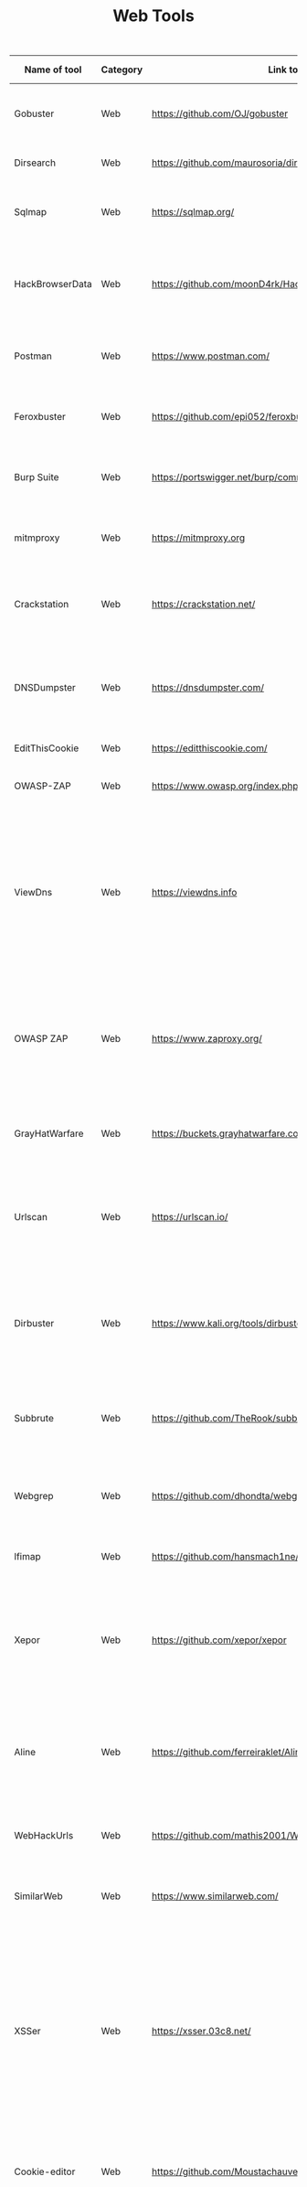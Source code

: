 <h1 align="center"> Web Tools </h1>
<br>



   
| Name of tool    | Category | Link to the tool                                               | Short Discription                                                                                                                                                                                                                                                                                                                                              |
| --------------- | -------- | -------------------------------------------------------------- | -------------------------------------------------------------------------------------------------------------------------------------------------------------------------------------------------------------------------------------------------------------------------------------------------------------------------------------------------------------- |
| Gobuster        | Web      | https://github.com/OJ/gobuster                                 | Bruteforce tool for finding directories and files in webserver                                                                                                                                                                                                                                                                                                 |
| Dirsearch       | Web      | https://github.com/maurosoria/dirsearch                        | Tool for scanning a website path.                                                                                                                                                                                                                                                                                                                              |
| Sqlmap          | Web      | https://sqlmap.org/                                            | automates the process of detecting and exploiting SQL injection                                                                                                                                                                                                                                                                                                |
| HackBrowserData | Web      | https://github.com/moonD4rk/HackBrowserData                    | Tools that could help us decrypt data like password, bookmark, history from the browser.                                                                                                                                                                                                                                                                       |
| Postman         | Web      | https://www.postman.com/                                       | Tool for testing API calls and stubing the data to APIs to mock the calls                                                                                                                                                                                                                                                                                      |
| Feroxbuster     | Web      | https://github.com/epi052/feroxbuster                          | A simple, fast, recursive content discovery tool written in Rust                                                                                                                                                                                                                                                                                               |
| Burp Suite      | Web      | https://portswigger.net/burp/communitydownload                 | It is tool for performing security testing of web applications.                                                                                                                                                                                                                                                                                                |
| mitmproxy       | Web      | https://mitmproxy.org                                          | Mitmproxy is a free and open source interactive HTTPS proxy.                                                                                                                                                                                                                                                                                                   |
| Crackstation    | Web      | https://crackstation.net/                                      | CrackStation is a massive pre-computed lookup tables to crack password hashes.                                                                                                                                                                                                                                                                                 |
| DNSDumpster     | Web      | https://dnsdumpster.com/                                       | DNSdumpster is a FREE domain research tool that can discover hosts related to a domain.                                                                                                                                                                                                                                                                        |
| EditThisCookie  | Web      | https://editthiscookie.com/                                    | Cookie viewer and editor                                                                                                                                                                                                                                                                                                                                       |
| OWASP-ZAP       | Web      | https://www.owasp.org/index.php/OWASP_Zed_Attack_Proxy_Project | Owasp-zap tool is used to scan web application.                                                                                                                                                                                                                                                                                                                |
| ViewDns         | Web      | https://viewdns.info                                           | ViewDNS is used to search for Domain/IP address info and can reverse search about the IP address of the website. Many of the tools are included in it as: Reverse IP Lookup,IP Whois,etc                                                                                                                                                                       |
| OWASP ZAP       | Web      | https://www.zaproxy.org/                                       | OWASP Zed Attact Proxy (ZAP) used for spidering website/passive scanning of website. It contain scanner,proxy and many other features.                                                                                                                                                                                                                         |
| GrayHatWarfare  | Web      | https://buckets.grayhatwarfare.com/                            | Website used to look for publicly exposed s3 buckets of AWS servers                                                                                                                                                                                                                                                                                            |
| Urlscan         | Web      | https://urlscan.io/                                            | urlscan.io is a free service to scan and analyse websites. It record the activity that this page navigation creates.                                                                                                                                                                                                                                           |
| Dirbuster       | Web      | https://www.kali.org/tools/dirbuster/                          | DirBuster is a multi threaded java application designed to brute force directories and files names on web/application servers.                                                                                                                                                                                                                                 |
| Subbrute        | Web      | https://github.com/TheRook/subbrute                            | A DNS meta-query spider that enumerates DNS records, and subdomains.                                                                                                                                                                                                                                                                                           |
| Webgrep         | Web      | https://github.com/dhondta/webgrep                             | grep for Web pages, with JS deobfuscation, CSS unminifying and OCR on images.                                                                                                                                                                                                                                                                                  |
| lfimap          | Web      | https://github.com/hansmach1ne/lfimap                          | Local file inclusion discovery and exploitation tool                                                                                                                                                                                                                                                                                                           |
| Xepor           | Web      | https://github.com/xepor/xepor                                 | Xepor, a web routing framework for reverse engineers and security researchers, brings the best of mitmproxy & Flask                                                                                                                                                                                                                                            |
| Aline           | Web      | https://github.com/ferreiraklet/Aline                          | A tool that simply downloads files of a certain type, located on a certain domain and indexed by Google.                                                                                                                                                                                                                                                       |
| WebHackUrls     | Web      | https://github.com/mathis2001/WebHackUrls                      | A tool for URl recon with filter by keyword and saving results to file.                                                                                                                                                                                                                                                                                        |
| SimilarWeb      | Web      | https://www.similarweb.com/                                    | A tool that provides detailed website traffic analysis                                                                                                                                                                                                                                                                                                         |
| XSSer           | Web      | https://xsser.03c8.net/                                        | Cross Site "Scripter" (aka XSSer) is an automatic -framework- to detect, exploit and report XSS vulnerabilities in web-based applications. It provides several options to try to bypass certain filters and various special techniques for code injection.                                                                                                     |
| Cookie-editor   | Web      | https://github.com/Moustachauve/cookie-editor                  | Browser extension to create, edit and delete cookies for the current tab.                                                                                                                                                                                                                                                                                      |
| Chrome DevTools | Web      | https://developer.chrome.com/docs/devtools/                    | Chrome provides a set of tools for web developers. These tools are built into Google Chrome. It has the functionality to view and change the DOM and a Page’s Style. With Chrome DevTools, you will be able to view messages, run & debug JavaScript in the Console, edit the pages on-the-fly, diagnose the problem quickly, and optimize the website speed . |
| Nessus          | Web      | https://www.tenable.com/downloads/nessus?loginAttempted=true   | An all in one tool that has various featured like network scan , website scan , api scan , etc                                                                                                                                                                                                                                                                 |
| Wappalyzer      | Web      | https://github.com/wappalyzer/wappalyzer                       | Browser extension which identifies technologies on websites                                                                                                                                                                                                                                                                                                    |
| Raccoon      | Web      | https://github.com/evyatarmeged/Raccoon       | A high-performance offensive security tool for reconnaissance and vulnerability scanning |
| ffuf          | Web     | https://github.com/ffuf/ffuf                  | Fast web fuzzer written in Go  |




<br>
<h1 align="center"> Misc Tools </h1>
<br>




| Name of tool     | Category | Link to the tool                              | Short Description                                                                                                              |
| ---------------- | -------- | --------------------------------------------- | ------------------------------------------------------------------------------------------------------------------------------ |
| Oh My Zsh        | Misc     | https://github.com/ohmyzsh/ohmyzsh            | Framework for zsh terminal customization.                                                                                      |
| CyberChef        | Misc     | https://gchq.github.io/CyberChef/             | Browser tool for quickly testing various encoding/encryption operations on a given input, such as base64, XOR, hexdumping, ... |
| Hash-Identify    | Misc     | https://github.com/blackploit/hash-identifier | Software to identify the different types of hashes used to encrypt data and especially passwords.                              |
| dCode            | Misc     | https://www.dcode.fr/tools-list               | A online tool for identifying and decoding various ciphers                                                                     |
| ShadowcryptTools | Misc     | https://shadowcrypt.net/tools/                | A collection of 24 online tools for OSINT, network scanning, MD5 encryption and many others                                    |
| Android-SDK      | android  | https://developer.android.com/studio          | A tool for development of android app using android-sdk,emulator                                                               |
| Hash Analyzer    | Misc     | https://www.tunnelsup.com/hash-analyzer/      | A website that helps to identify hash types.                                                                                   |
| Audacity         | Misc     | https://www.audacityteam.org/download/        | An audio editor that can be used for waveform and spectrum steganography.                                                      |
| prezto           | Misc     | https://github.com/sorin-ionescu/prezto       | Prezto is the configuration framework for Zsh                                                                                  |
| instances        | Misc     | https://instances.vantage.sh/                 | Tool to compare EC2 metrics and pricing on AWS                                                                                 |
| Malzilla         | Misc     | https://malzilla.sourceforge.net/             | Malware hunting tool. It shows you the full source of webpages and all the HTTP headers                                        |
| XOR Calculator   | Misc     | https://xor.pw/#                              | Browser tool for calculate XOR (biner, decimal, hexadecimal, ASCII)                                                            |




<br>
<h1 align="center"> OSINT Tools </h1>
<br>




| Name of tool       | Category | Link to the tool                               | Short Description                                                                                                                                                                        |
| ------------------ | -------- | ---------------------------------------------- | ---------------------------------------------------------------------------------------------------------------------------------------------------------------------------------------- |
| ReconDog           | OSINT    | https://github.com/s0md3v/ReconDog             | An OSINT tool which uses api to collect all data , no direct contact with user is made.                                                                                                  |
| Spiderfoot         | OSINT    | https://www.spiderfoot.net/                    | Spiderfoot is automating the process of gathering intelligence about a given target, which may be an IP address.                                                                         |
| Holehe             | OSINT    | https://github.com/megadose/holehe             | Holehe checks if an email is attached to an account on sites like twitter, instagram, imgur and more than 120 others                                                                     |
| Epieos             | OSINT    | https://epieos.com/                            | Retrieve information linked to an email address, without notifying its user                                                                                                              |
| Spiderfoot         | OSINT    | https://www.spiderfoot.net/                    | Spiderfoot is automating the process of gathering intelligence about a given target, which may be an IP address.                                                                         |
| Geogramint         | OSINT    | https://github.com/Alb-310/Geogramint          | An OSINT Geolocalization tool for Telegram that find nearby users and groups                                                                                                             |
| geocreepy          | OSINT    | http://geocreepy.com                           | A Geolocation OSINT Tool. Offers geolocation information gathering through social networking platforms.                                                                                  |
| ViewDns            | OSINT    | https://viewdns.info                           | ViewDNS is used to search for Domain/IP address info and can reverse search about the IP address of the website. Many of the tools are included in it as: Reverse IP Lookup,IP Whois,etc |
| Sherlock           | OSINT    | https://github.com/sherlock-project/sherlock   | Hunt down social media accounts by username across social networks                                                                                                                       |
| Hunter.io          | OSINT    | https://hunter.io/                             | Hunter lets you find professional email addresses in seconds and connect with the people that matter for your business.                                                                  |
| InstantUsername    | OSINT    | https://instantusername.com/#/                 | Tool to search for a given username in all social media                                                                                                                                  |
| Twint              | OSINT    | https://github.com/twintproject/twint          | A Python Tool to scrape twitter data without API limitations                                                                                                                             |
| KnockKnock         | OSINT    | https://github.com/harleo/knockknock           | A script written in #go that queries the ViewDNSInfo API (free, 500 results limit) and gets a list of domains related to target domain                                                   |
| WEBOSINT           | OSINT    | https://github.com/C3n7ral051nt4g3ncy/webosint | Simple #python tool for step-by-step collection of domain information using HackerTarget and whoisxmlapi APIs.                                                                           |
| OSINT Search Tools | OSINT    | https://osint.hopain.cyou/index.html           | Several hundred links for quick search in Social Media, Communties, Maps, Documents Search Engines                                                                                       |
| SnapScraper        | OSINT    | https://rhematt.github.io/Snap-Scraper/        | SnapScraper is an open source intelligence tool which enables users to download media uploaded to Snapchat’s Snap Map using a set of latitude and longitiude co-ordinates.               |
| GitHound           | OSINT    | https://github.com/tillson/git-hound           | A useful tool to extract sensitive information leaked on github, can be used for bug bounty hunting.                                                                                     |
| Sublist3r          | OSINT    | https://github.com/aboul3la/Sublist3r          | Sublist3r is a python tool designed to enumerate subdomains of websites using OSINT                                                                                                      |
| Maltego            | OSINT    | https://github.com/M0m0SMS-OSINT/Maltego       | Maltego is a Java application that simplify and expedite your investigations.Thanks to its fantastic access to databases and visualization tools.                                        |
| DeHashed           | OSINT    | https://www.dehashed.com/                      | DeHashed is a hacked database search engine to help secure accounts and provide insight on database breaches and account leaks                                                           |
| octosuite          | OSINT    | https://github.com/bellingcat/octosuite        | Advanced Github OSINT Framework                                                                                                                                                          |
| Watools            | OSINT    | https://Watools.io                             | download whatsapp profile picture                                                                                                                                                        |
| WAGSCRAPER         | OSINT    | https://github.com/riz4d/WaGpScraper           | A Python Oriented tool to Scrap WhatsApp Group Link using Google Dork it Scraps Whatsapp Group Links From Google Results And Gives Working Links.                                        |







<br>
<h1 align="center"> Forensics Tool</h1>
<br>






| Name of tool | Category  | Link to the tool                      | Short Description                                                                               |
| ------------ | --------- | ------------------------------------- | ----------------------------------------------------------------------------------------------- |
| Exiftool     | Forensics | https://github.com/exiftool           | Tool for looking into meta data and other useful information related to a particular image file |
| Binwalk      | Forensics | https://github.com/ReFirmLabs/binwalk | Tool for searching a given binary image for embedded files and executable code.                 |
| Forensically | Forensics  | https://29a.ch/photo-forensics/#forensic-magnifier | Forensically is a set of free tools for digital image forensics.                  |
| Aperisolve | Forensics | https://www.aperisolve.com/ | Its offerings, which span the gamut of image analysis, include Steghide, Binwalk, Exiftool, and many others. |
| DTMF decoder | Forensics | https://unframework.github.io/dtmf-detect/ | Tool to solve DTMF audio based forensics |
| Dislocker |  Forensics | http://www.hsc.fr/ressources/outils/dislocker/ | Tool for reading Bitlocker encrypted partitions. |
| Firmware-mod-kit | Forensics | https://code.google.com/p/firmware-mod-kit/ | Tools for firmware packing/unpacking. |
| StegOnline | Forensics | https://stegonline.georgeom.net/ | [Steganography](https://en.wikipedia.org/wiki/Steganography) tool for extracting embedded data from images. A web-based, accessible and open-source port of StegSolve. |
| Sherloq | Forensics | https://github.com/GuidoBartoli/sherloq | An open-source digital image forensic toolset |
| Lookyloo | Forensics | https://lookyloo.circl.lu/ | Webapp allowing to scrape a website and then displays a tree of domains calling each other |   
| pngtools | Forensics | https://github.com/mikalstill/pngtools | An open-source tool to dissect pngs. |
| Creddump | Forensics | https://github.com/moyix/creddump | Dump windows credentials |
| Network Miner | Forensics | http://www.netresec.com/?page=NetworkMiner | Network Forensic Analysis Tool. NetworkMiner can be used as a passive network sniffer/packet capturing tool in order to detect operating systems, sessions, hostnames, open ports etc. without putting any traffic on the network |
| fcrackzip | Forensics | https://github.com/hyc/fcrackzip | Brute-force guesses a zip password (for passwords <7 characters or so) |



<br>
<h1 align="center"> Pwn Tools </h1>
<br>



| Name of tool | Category | Link to the tool                                            | Short Description                                                                                     |
| ------------ | -------- | ----------------------------------------------------------- | ----------------------------------------------------------------------------------------------------- |
| one_gadget   | pwn      | https://github.com/david942j/one_gadget                     | Tool for finding ROP-tools in libc6.so.6                                                              |
| pwntools     | pwn      | https://github.com/Gallopsled/pwntools                      | Library to develop exploits in Python                                                                 |
| metasploit   | pwn      | https://www.metasploit.com/                                 | Very powerful penetration testing framework                                                           |
| Nmap         | pwn      | https://nmap.org/                                           | utility for network discovery and security auditing.                                                  |
| Wireshark    | pwn      | https://wireshark.org/                                      | Network protocol analyzer tool                                                                        |
| RustScan     | pwn      | https://github.com/RustScan/RustScan                        | The fast port scanner.                                                                                |
| Linpeas      | pwn      | https://github.com/carlospolop/PEASS-ng/tree/master/linPEAS | Shows the ways to escalate privileges on Linux                                                        |
| Crackmapexec | pwn      | https://github.com/Porchetta-Industries/CrackMapExec        | post-exploitation tool that helps automate assessing the security of large Active Directory networks. |





<br>
<h1 align="center"> Cryptography Tools </h1>
<br>




| Name of tool  | Category | Link to the tool                            | Short Description                                                                                                     |
| ------------- | -------- | ------------------------------------------- | --------------------------------------------------------------------------------------------------------------------- |
| RsaCtfTool    | Crypto   | https://github.com/RsaCtfTool/RsaCtfTool    | RSA multi attacks tool : uncipher data from weak public key.                                                          |
| CTF-CryptTool | Crypto   | https://github.com/karma9874/CTF-CryptoTool | Works for the cipher which does not have a key.                                                                       |
| Hash-Extender | Crypto   | https://github.com/iagox86/hash_extender    | Tool for performing hash length extension attacks                                                                     |
| Featherduster | Crypto   | https://github.com/nccgroup/featherduster   | An automated, modular cryptanalysis tool.                                                                             |
| Hashkill      | Crypto   | https://github.com/gat3way/hashkill         | hashkill password recovery tool                                                                                       |
| Yafu          | Crypto   | http://sourceforge.net/projects/yafu/       | Automated integer factorization.                                                                                      |
| Factordb      | Crypto   | http://factordb.com/                        | Automated Integer Factorization.                                                                                      |
| Cointracking  | Crypto   | [https://cryptomaniaks.com/]                | Allows you to import all of your historical transaction data manually or via API.                                     |
| Ciphers       | Crypto   | [https://rumkin.com/tools/cipher/]          | A collection of different ciphers tools to encrypt/decrypt messages.                                                  |
| StegoCracker  | Crypto   | https://github.com/W1LDN16H7/StegoCracker   | Stego is an open-source and free steganography tool that lets you hide your secret message in an image or audio file. |
| PkCrack       | Crypto   | https://github.com/keyunluo/pkcrack         | A tool for breaking PkZip-encryption.                                                                                 |
| XORTool       | Crypto   | https://github.com/hellman/xortool          | A tool to analyze multi-byte xor cipher.
| XORTool       | Crypto   | https://github.com/hellman/xortool          | A tool to analyze multi-byte xor cipher.                                                                              |
|Patator   | Crypto |https://github.com/lanjelot/patator | Patator is a multi-purpose brute-forcer, with a modular design.|


<br>
<h1 align="center"> Reverse Engineering Tools </h1>
<br>

| Name of tool     | Category            | Link to the tool                                   | Short Description                                                                                                                                                                                           |
| ---------------- | ------------------- | -------------------------------------------------- | ----------------------------------------------------------------------------------------------------------------------------------------------------------------------------------------------------------- |
| Z3 Solver        | Reverse Engineering | https://github.com/Z3Prover/z3                     | SAT Solver for automating finding value with multiple constraint checks                                                                                                                                     |
| cutter           | Reverse Engineering | https://github.com/rizinorg/cutter                 | Reverse Engineering platform (disassembler)                                                                                                                                                                 |
| IDA              | Reverse Engineering | https://hex-rays.com/ida-pro/                      | Tool for disassembling a binary file and also a versatile debugger                                                                                                                                          |
| gdb              | Reverse Engineering | https://www.sourceware.org/gdb/                    | Tool that lets you step through the assembly code as it runs, and examine the contents of registers and memory.                                                                                             |
| Ciphey           | Docker              | https://github.com/Ciphey/Ciphey                   | Tool to automaticaaly decrypt encryptions without knowing the key or cipher, decode encoding and crack hashes.                                                                                              |
| Ghidra           | Reverse Engineering | https://github.com/NationalSecurityAgency/ghidra   | It is a reverse engineering framework made by the NSA                                                                                                                                                       |
| Java Decompilers | Reverse Engineering | http://www.javadecompilers.com/                    | An online decompiler for Java and Android APKs                                                                                                                                                              |
| ScyllaHide       | Reverse Engineering | https://github.com/x64dbg/ScyllaHide               | ScyllaHide is an advanced open-source x64/x86 user mode Anti-Anti-Debug library. It hooks various functions to hide debugging.                                                                              |
| WinHex           | Reverse Engineering | https://x-ways.net/winhex/                         | WinHex is an advanced tool for everyday and emergency use: inspect and edit all kinds of files, recover deleted files or lost data from hard drives with corrupt file systems or from digital camera cards. |
| Androguard       | Reverse Engineering | https://github.com/androguard/androguard           | It is a reverse engineering for Android applications.                                                                                                                                                       |
| ImHex            | Reverse Engineering | https://github.com/WerWolv/ImHex                   | A Hex Editor for Reverse Engineers, And Programmers. Support useful features for Hex editing.                                                                                                               |
| BinUtils         | Reverse Engineering | http://www.gnu.org/software/binutils/binutils.html | The GNU Binary Utilities, or Binutils, are a set of programming tools for creating and managing binary programs, object files, libraries, profile data, and assembly source code.                           |
| Binary Ninja     | Reverse Engineering | https://binary.ninja/                              | It has the ability to deconstruct binary files and show the results in linear or graph representations. It automatically analyses the code in-depth, producing data that aids in binary analysis.           |
| Hashcat          | Reverse Engineering | https://hashcat.net/hashcat/                       | hashcat is the world's fastest and most advanced password recovery utility. hashcat currently supports CPUs, GPUs, and other hardware accelerators on Linux, Windows, and macOS.                            |
| Hiew             | Reverse Engineering |  http://www.hiew.ru/                               | Hiew is a binary file editor focused on working with code. |
